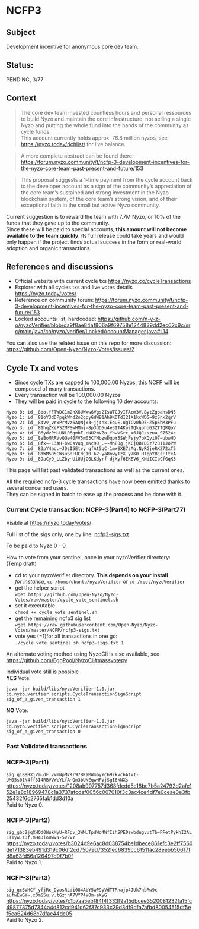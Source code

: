 # NCFP3

## Subject

Development incentive for anonymous core dev team.

## Status:

PENDING, 3/77

## Context

> The core dev team invested countless hours and personal ressources to build Nyzo and maintain the core infrastructure, not selling a single Nyzo and putting the whole fund into the hands of the community as cycle funds.  
> This account currently holds approx. 76.8 million nyzos, see https://nyzo.today/richlist/ for live balance.

> A more complete abstract can be found there: https://forum.nyzo.community/t/ncfp-3-development-incentives-for-the-nyzo-core-team-past-present-and-future/153
 
> This proposal suggests a 1-time payment from the cycle account back to the developer account as a sign of the community’s appreciation of the core team’s sustained and strong investment in the Nyzo blockchain system, of the core team’s strong vision, and of their exceptional faith in the small but active Nyzo community.

Current suggestion is to reward the team with 7.7M Nyzo, or 10% of the funds that they gave up to the community.  
Since these will be paid to special accounts, **this amount will not become available to the team quickly**: its full release could take years and would only happen if the project finds actual success in the form or real-world adoption and organic transactions.


## References and discussions

- Official website with current cycle txs https://nyzo.co/cycleTransactions
- Explorer with all cycles txs and live votes details https://nyzo.today/votes/
- Reference on community forum: https://forum.nyzo.community/t/ncfp-3-development-incentives-for-the-nyzo-core-team-past-present-and-future/153
- Locked accounts list, hardcoded: https://github.com/n-y-z-o/nyzoVerifier/blob/da9f8ae84af806a9f69758e1244829dd2ec62c9c/src/main/java/co/nyzo/verifier/LockedAccountManager.java#L14

You can also use the related issue on this repo for more discussion: https://github.com/Open-Nyzo/Nyzo-Votes/issues/2

## Cycle Tx and votes


- Since cycle TXs are capped to 100,000.00 Nyzos, this NCFP will be composed of many transactions.  
- Every transaction will be 100,000.00 Nyzos
- They will be paid in cycle to the following 10 dev accounts:

```
Nyzo 0: id__8bo.fFTWDC1m2hX6UWxw6Vgs2IsWTCJyIFAcm3V.BytZgoahsDN5
Nyzo 1: id__81oY3dDPpqkWnd2o2gpyGdWB1Ah9KDTdI2IX1kcWDG~9zSnx2qrV
Nyzo 2: id__84Vv_vrxPrMVz6AQNjx3~jj4nx.EoUE.ugTCv0hD5~Z5p5hM3PFu
Nyzo 3: id__81hqZKeFSZMPSwHMmj-8p3dD5u4e3IT4KwzTQkgphoG3ZTTQRQpV
Nyzo 4: id__86ydzPM~UNLR6qmbF~cNU2mVZo_YhwVSrc_x6JQJsszua_S7524c
Nyzo 5: id__8eBoMRRVvQQe40FV5m03CYMbzwDqpY5SWjPsjy7bKQyi07~ubwHD
Nyzo 6: id__8fx–-L3AH-ow0sVuq_YKc9D_.~~MhE0g.jKCjQBYDGz72811JoPW
Nyzo 7: id__83pY4aq.~JDzI5Etvy_gfAt5qC-1mxSXE7zAq.NyRGjeRKZ72xT5
Nyzo 8: id__8dWMSD5CWsuSRFUCdC10_62~ya8nwyTzX_y7K0_H1ppYBEsF1teA
Nyzo 9: id__89aCy9_LLZby~UiUUjC0LKdyrf-djXyf6EKBV6_KNdICIpCfGqK3
```

This page will list past validated transactions as well as the current ones.

All the required ncfp-3 cycle transactions have now been emitted thanks to several concerned users.  
They can be signed in batch to ease up the process and be done with it.

### Current Cycle transaction: NCFP-3(Part4) to NCFP-3(Part77)

Visible at https://nyzo.today/votes/

Full list of the sigs only, one by line: [ncfp3-sigs.txt](ncfp3-sigs.txt)

To be paid to Nyzo 0 - 9.

How to vote from your sentinel, once in your nyzoVerifier directory:  
(Temp draft)

- cd to your nyzoVerifier directory. **This depends on your install**  
*for instance*, `cd /home/ubuntu/nyzoVerifier` or `cd /root/nyzoVerifier`
- get the helper script  
`wget https://github.com/Open-Nyzo/Nyzo-Votes/raw/master/cycle_vote_sentinel.sh`
- set it executable  
`chmod +x cycle_vote_sentinel.sh`
- get the remaining ncfp3 sig list  
`wget https://raw.githubusercontent.com/Open-Nyzo/Nyzo-Votes/master/NCFP/ncfp3-sigs.txt`
- vote yes (=1)for all transactions in one go:  
`./cycle_vote_sentinel.sh ncfp3-sigs.txt 1`

An alternate voting method using NyzoCli is also available, see https://github.com/EggPool/NyzoCli#massvotepy

Individual vote still is possible  
**YES** Vote:
```
java -jar build/libs/nyzoVerifier-1.0.jar co.nyzo.verifier.scripts.CycleTransactionSignScript sig_of_a_given_transaction 1
```

**NO** Vote:
```
java -jar build/libs/nyzoVerifier-1.0.jar co.nyzo.verifier.scripts.CycleTransactionSignScript sig_of_a_given_transaction 0
```

### Past Validated transactions

### NCFP-3(Part1)
`sig_g188HX1Vm.dF_vVmNpM7Kr97BKaMWmbyYc69rkvc6AtVI-UM05s01N4ff3I4RBVVWcYLfA~Qm3bUNEqwHPVjSgI6kNXs`  
https://nyzo.today/votes/1208ab907757d368fdedd5c18bc7b5a24792d2afe152e1e8c18969478c1a3737afcdaf0056c007010f3c3ac4ce4df7e0ceae3e3fb25432f6c2765fab1dd3d10a  
Paid to Nyzo 0.

### NCFP-3(Part2)
`sig_gbc2jqXHQd0WukMyU~RFpv_3WM.TpdWo4WfIihSPE0swbdugvutTb~PFetPykhI2ALLT1yw.zDf.mH4DioUwvN-5vZvY`  
https://nyzo.today/votes/b3024d9e6ac8d038754be1dbece861efc3e2ff7560de171383eb491d319c06df2cd75079d7352fec6839cc61511ac28eebb50617fd8a63fd56a126497d9f7b0f  
Paid to Nyzo 1.

### NCFP-3(Part3)
`sig_gc6VHCY_yfjRc_DyosRLdi084AbY5wP9yVdTTRhajp4JUk7nbRw9c-aufwEwGY~.x0m55u.v.tGzjnA7VYP4V0m-eXyG`  
https://nyzo.today/votes/c1b7aa5ebf84f4f333f9a15dbcee3520081232fa15fc49877375d7344a4d812cd941d62f37c933c29d3df9dfa7afbd80054515df5ef5ca624d68c7dfac44dc05  
Paid to Nyzo 2.

